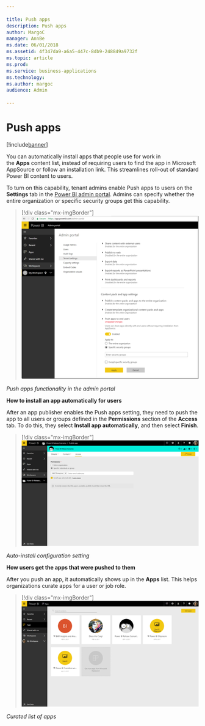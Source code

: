 ```yaml
---

title: Push apps
description: Push apps
author: MargoC
manager: AnnBe
ms.date: 06/01/2018
ms.assetid: 4f347da9-a6a5-447c-8db9-248849a9732f
ms.topic: article
ms.prod: 
ms.service: business-applications
ms.technology: 
ms.author: margoc
audience: Admin

---
```

#  Push apps




[!include[banner](../../../includes/banner.md)]

You can automatically install apps that people use for work in
the **Apps** content list, instead of requiring users to find the app in
Microsoft AppSource or follow an installation link. This streamlines roll-out of
standard Power BI content to users.

To turn on this capability, tenant admins enable Push apps to users on the
**Settings** tab in the [Power BI admin
portal](https://docs.microsoft.com/en-us/power-bi/service-admin-portal). Admins
can specify whether the entire organization or specific security groups get this
capability.

> [!div class="mx-imgBorder"] 
> ![A screenshot of push apps functionality in the admin portal](media/push-apps-1.png "A screenshot of push apps functionality in the admin portal")
<!-- Picture 5 -->


*Push apps functionality in the admin portal*

**How to install an app automatically for users**

After an app publisher enables the Push apps setting, they need to push the app
to all users or groups defined in the **Permissions** section of the **Access**
tab. To do this, they select **Install app automatically**, and then select
**Finish**.

> [!div class="mx-imgBorder"] 
> ![A screenshot of the auto-install configuration setting](media/push-apps-2.png "A screenshot of the auto-install configuration setting")

*Auto-install configuration setting*

**How users get the apps that were pushed to them**

After you push an app, it automatically shows up in the **Apps** list. This
helps organizations curate apps for a user or job role.

> [!div class="mx-imgBorder"] 
> ![A screenshot example of a curated list of apps](media/push-apps-3.png "A screenshot example of a curated list of apps")

*Curated list of apps*


